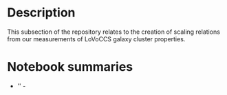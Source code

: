 # Description
This subsection of the repository relates to the creation of scaling relations from our measurements of LoVoCCS galaxy cluster properties.

# Notebook summaries

* '' - 
